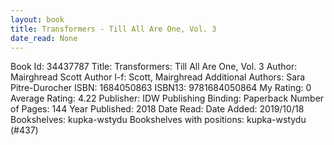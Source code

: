 ```yaml
---
layout: book
title: Transformers - Till All Are One, Vol. 3
date_read: None
---
```


Book Id: 34437787
Title: Transformers: Till All Are One, Vol. 3
Author: Mairghread Scott
Author l-f: Scott, Mairghread
Additional Authors: Sara Pitre-Durocher
ISBN: 1684050863
ISBN13: 9781684050864
My Rating: 0
Average Rating: 4.22
Publisher: IDW Publishing
Binding: Paperback
Number of Pages: 144
Year Published: 2018
Date Read: 
Date Added: 2019/10/18
Bookshelves: kupka-wstydu
Bookshelves with positions: kupka-wstydu (#437)

